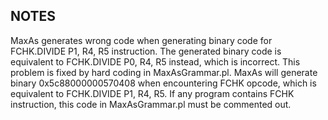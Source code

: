 ## NOTES

MaxAs generates wrong code when generating binary code for FCHK.DIVIDE P1, R4, R5 instruction.
The generated binary code is equivalent to FCHK.DIVIDE P0, R4, R5 instead, which is incorrect.
This problem is fixed by hard coding in MaxAsGrammar.pl. MaxAs will generate binary 0x5c88000000570408 when
encountering FCHK opcode, which is equivalent to FCHK.DIVIDE P1, R4, R5. If any program contains
FCHK instruction, this code in MaxAsGrammar.pl must be commented out.

